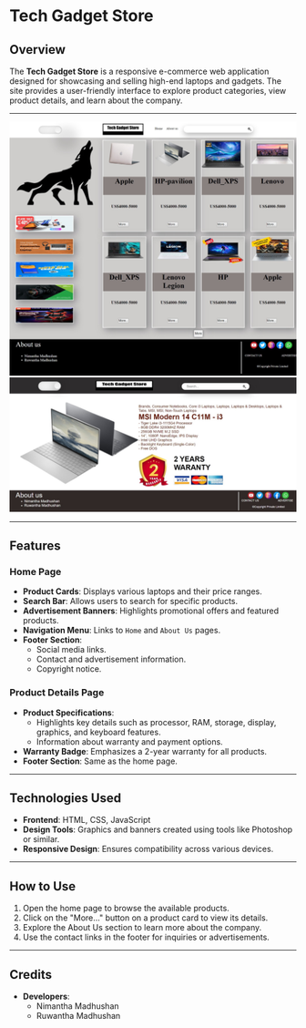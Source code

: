 # Tech Gadget Store

## Overview
The **Tech Gadget Store** is a responsive e-commerce web application designed for showcasing and selling high-end laptops and gadgets. The site provides a user-friendly interface to explore product categories, view product details, and learn about the company.

---
<img src="https://github.com/01Ruwantha/HTML/blob/9fb43613dac56dd73fe9018c329d390c294acba6/Home%20page.jpeg"/>

<img src="https://github.com/01Ruwantha/HTML/blob/073450c24098b4fd1743860730c8de75784d2a5b/page.jpeg"/>

---

## Features
### Home Page
- **Product Cards**: Displays various laptops and their price ranges.
- **Search Bar**: Allows users to search for specific products.
- **Advertisement Banners**: Highlights promotional offers and featured products.
- **Navigation Menu**: Links to `Home` and `About Us` pages.
- **Footer Section**:
  - Social media links.
  - Contact and advertisement information.
  - Copyright notice.

### Product Details Page
- **Product Specifications**:
  - Highlights key details such as processor, RAM, storage, display, graphics, and keyboard features.
  - Information about warranty and payment options.
- **Warranty Badge**: Emphasizes a 2-year warranty for all products.
- **Footer Section**: Same as the home page.

---

## Technologies Used
- **Frontend**: HTML, CSS, JavaScript
- **Design Tools**: Graphics and banners created using tools like Photoshop or similar.
- **Responsive Design**: Ensures compatibility across various devices.

---

## How to Use
1. Open the home page to browse the available products.
2. Click on the "More..." button on a product card to view its details.
3. Explore the About Us section to learn more about the company.
4. Use the contact links in the footer for inquiries or advertisements.

---

## Credits
- **Developers**:
  - Nimantha Madhushan
  - Ruwantha Madhushan


